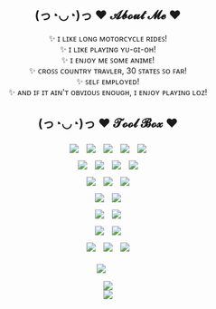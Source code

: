 <div>
   <ul align="center" style="text-align: center;">
      <h2>(っ◔◡◔)っ ♥ 𝓐𝓫𝓸𝓾𝓽 𝓜𝓮 ♥</h2>
       ✨ ɪ ʟɪᴋᴇ ʟᴏɴɢ ᴍᴏᴛᴏʀᴄʏᴄʟᴇ ʀɪᴅᴇꜱ! </br>
       ✨ ɪ ʟɪᴋᴇ ᴘʟᴀʏɪɴɢ ʏᴜ-ɢɪ-ᴏʜ! </br>
       ✨ ɪ ᴇɴᴊᴏʏ ᴍᴇ ꜱᴏᴍᴇ ᴀɴɪᴍᴇ! </br>
       ✨ ᴄʀᴏꜱꜱ ᴄᴏᴜɴᴛʀʏ ᴛʀᴀᴠʟᴇʀ, 30 ꜱᴛᴀᴛᴇꜱ ꜱᴏ ꜰᴀʀ! </br>
       ✨ ꜱᴇʟꜰ ᴇᴍᴘʟᴏʏᴇᴅ! </br>
       ✨ ᴀɴᴅ ɪꜰ ɪᴛ ᴀɪɴ'ᴛ ᴏʙᴠɪᴏᴜꜱ ᴇɴᴏᴜɢʜ, ɪ ᴇɴᴊᴏʏ ᴘʟᴀʏɪɴɢ ʟᴏᴢ! </br>
   </ul>
</div>

<div>
   <ul align="center" style="text-align: center;">
      <h2>(っ◔◡◔)っ ♥ 𝓣𝓸𝓸𝓵 𝓑𝓸𝔁 ♥</h2>
   <div id="programming">
        <img style="margin: 5px" src="https://img.shields.io/badge/Java-007396.svg?&style=for-the-badge&logo=java&logoColor=white" />
        <img style="margin: 5px" src="https://img.shields.io/badge/KOTLIN-0095D5.svg?&style=for-the-badge&logo=kotlin&logoColor=white" />
        <img style="margin: 5px" src="https://img.shields.io/badge/C-A8B9CC.svg?&style=for-the-badge&logo=c&logoColor=white" />
        <img style="margin: 5px" src="https://img.shields.io/badge/c%23-239120.svg?&style=for-the-badge&logo=c-sharp&logoColor=white" />
        <img style="margin: 5px" src="https://img.shields.io/badge/c%2B%2B-00599C.svg?&style=for-the-badge&logo=c%2B%2B&logoColor=white" />
    </div>
    <div id="tools">
        <img style="margin: 5px" src="https://img.shields.io/badge/IntelliJ-000000.svg?&style=for-the-badge&logo=intellij-idea&logoColor=white" />
        <img style="margin: 5px" src="https://img.shields.io/badge/Photoshop-31A8FF.svg?&style=for-the-badge&logo=adobe-photoshop&logoColor=white" />
        <img style="margin: 5px" src="https://img.shields.io/badge/Illustrator-FF9A00.svg?&style=for-the-badge&logo=adobe-illustrator&logoColor=white" />
        <img style="margin: 5px" src="https://img.shields.io/badge/Android%20Studio-3DDC84.svg?&style=for-the-badge&logo=android-studio&logoColor=white" />
    </div>
    <div id="scripting">
        <img style="margin: 5px" src="https://img.shields.io/badge/JavaScript-F7DF1E.svg?&style=for-the-badge&logo=javascript&logoColor=white" />
        <img style="margin: 5px" src="https://img.shields.io/badge/Node.js-339933.svg?&style=for-the-badge&logo=node.js&logoColor=white" />
        <img style="margin: 5px" src="https://img.shields.io/badge/BASH-4EAA25.svg?&style=for-the-badge&logo=gnu-bash&logoColor=white" />
    </div>
    <div id="database">
        <img style="margin: 5px" src="https://img.shields.io/badge/SQLite-003B57.svg?&style=for-the-badge&logo=sqlite&logoColor=white" />
        <img style="margin: 5px" src="https://img.shields.io/badge/MYSQL-4479A1.svg?&style=for-the-badge&logo=mysql&logoColor=white" />
    </div>
    <div id="servers">
        <img style="margin: 5px" src="https://img.shields.io/badge/APACHE-D22128.svg?&style=for-the-badge&logo=apache&logoColor=white" />
        <img style="margin: 5px" src="https://img.shields.io/badge/Tomcat-F8DC75.svg?&style=for-the-badge&logo=apache-tomcat&logoColor=black" />
    </div>
    <div id="struct">
        <img style="margin: 5px" src="https://img.shields.io/badge/HTML-E34F26.svg?&style=for-the-badge&logo=html5&logoColor=white" />
        <img style="margin: 5px" src="https://img.shields.io/badge/JSON-000000.svg?&style=for-the-badge&logo=json&logoColor=white" />
    </div>
    <div id="platforms">
        <img style="margin: 5px" src="https://img.shields.io/badge/Ubuntu-E95420.svg?&style=for-the-badge&logo=Ubuntu&logoColor=white" />
        <img style="margin: 5px" src="https://img.shields.io/badge/CentOS-262577.svg?&style=for-the-badge&logo=CentOS&logoColor=white" />
        <img style="margin: 5px" src="https://img.shields.io/badge/PS3-003791.svg?&style=for-the-badge&logo=playstation-3&logoColor=white" />
    </div>
   </ul>
</div>

<p align="center"><img src="https://thumbs.gfycat.com/AnnualRepentantCranefly.webp"/></p>

<ul>
    <p align="center">
        <a href="https://github.com/lenk" style="width: 1000px;">
            <img src="https://github-readme-stats.vercel.app/api/top-langs/?username=lenk&layout=compact&theme=dark&cache_seconds=1&card_width=445&langs_count=8" />
        </a>
        <br />
        <a href="https://github.com/lenk">
            <img src="https://github-readme-stats.vercel.app/api?show_owner=true&include_all_commits=true&count_private=true&username=lenk&show_icons=true&theme=dark&cache_seconds=1" />
        </a>
        <br />
    </p>
</ul>
